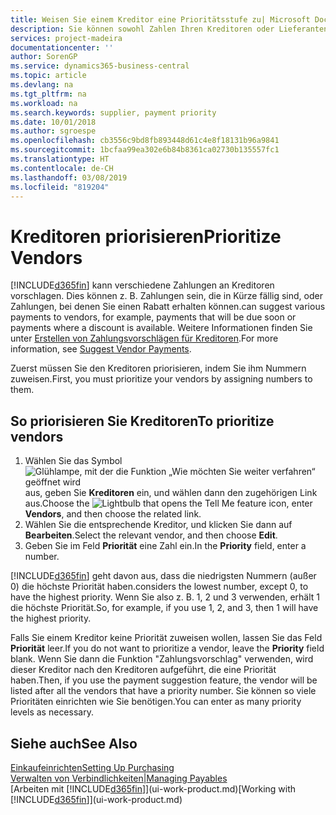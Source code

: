 ```yaml
---
title: Weisen Sie einem Kreditor eine Prioritätsstufe zu| Microsoft Docs
description: Sie können sowohl Zahlen Ihren Kreditoren oder Lieferanten zuweisen, um sie zu priorisieren und Zahlungsvorschläge in  Business Central zu erleichtern.
services: project-madeira
documentationcenter: ''
author: SorenGP
ms.service: dynamics365-business-central
ms.topic: article
ms.devlang: na
ms.tgt_pltfrm: na
ms.workload: na
ms.search.keywords: supplier, payment priority
ms.date: 10/01/2018
ms.author: sgroespe
ms.openlocfilehash: cb3556c9bd8fb893448d61c4e8f18131b96a9841
ms.sourcegitcommit: 1bcfaa99ea302e6b84b8361ca02730b135557fc1
ms.translationtype: HT
ms.contentlocale: de-CH
ms.lasthandoff: 03/08/2019
ms.locfileid: "819204"
---
```

# <a name="prioritize-vendors"></a><span data-ttu-id="ce497-103">Kreditoren priorisieren</span><span class="sxs-lookup"><span data-stu-id="ce497-103">Prioritize Vendors</span></span>
[!INCLUDE[d365fin](includes/d365fin_md.md)] <span data-ttu-id="ce497-104">kann verschiedene Zahlungen an Kreditoren vorschlagen. Dies können z. B. Zahlungen sein, die in Kürze fällig sind, oder Zahlungen, bei denen Sie einen Rabatt erhalten können.</span><span class="sxs-lookup"><span data-stu-id="ce497-104">can suggest various payments to vendors, for example, payments that will be due soon or payments where a discount is available.</span></span> <span data-ttu-id="ce497-105">Weitere Informationen finden Sie unter [Erstellen von Zahlungsvorschlägen für Kreditoren](payables-how-suggest-vendor-payments.md).</span><span class="sxs-lookup"><span data-stu-id="ce497-105">For more information, see [Suggest Vendor Payments](payables-how-suggest-vendor-payments.md).</span></span>

<span data-ttu-id="ce497-106">Zuerst müssen Sie den Kreditoren priorisieren, indem Sie ihm Nummern zuweisen.</span><span class="sxs-lookup"><span data-stu-id="ce497-106">First, you must prioritize your vendors by assigning numbers to them.</span></span>

## <a name="to-prioritize-vendors"></a><span data-ttu-id="ce497-107">So priorisieren Sie Kreditoren</span><span class="sxs-lookup"><span data-stu-id="ce497-107">To prioritize vendors</span></span>
1. <span data-ttu-id="ce497-108">Wählen Sie das Symbol ![Glühlampe, mit der die Funktion „Wie möchten Sie weiter verfahren“ geöffnet wird](media/ui-search/search_small.png "Wie möchten Sie weiter verfahren?") aus, geben Sie **Kreditoren** ein, und wählen dann den zugehörigen Link aus.</span><span class="sxs-lookup"><span data-stu-id="ce497-108">Choose the ![Lightbulb that opens the Tell Me feature](media/ui-search/search_small.png "Tell me what you want to do") icon, enter **Vendors**, and then choose the related link.</span></span>
2. <span data-ttu-id="ce497-109">Wählen Sie die entsprechende Kreditor, und klicken Sie dann auf **Bearbeiten**.</span><span class="sxs-lookup"><span data-stu-id="ce497-109">Select the relevant vendor, and then choose **Edit**.</span></span>
3. <span data-ttu-id="ce497-110">Geben Sie im Feld **Priorität** eine Zahl ein.</span><span class="sxs-lookup"><span data-stu-id="ce497-110">In the **Priority** field, enter a number.</span></span>

[!INCLUDE[d365fin](includes/d365fin_md.md)] <span data-ttu-id="ce497-111">geht davon aus, dass die niedrigsten Nummern (außer 0) die höchste Priorität haben.</span><span class="sxs-lookup"><span data-stu-id="ce497-111">considers the lowest number, except 0, to have the highest priority.</span></span> <span data-ttu-id="ce497-112">Wenn Sie also z. B. 1, 2 und 3 verwenden, erhält 1 die höchste Priorität.</span><span class="sxs-lookup"><span data-stu-id="ce497-112">So, for example, if you use 1, 2, and 3, then 1 will have the highest priority.</span></span>

<span data-ttu-id="ce497-113">Falls Sie einem Kreditor keine Priorität zuweisen wollen, lassen Sie das Feld **Priorität** leer.</span><span class="sxs-lookup"><span data-stu-id="ce497-113">If you do not want to prioritize a vendor, leave the **Priority** field blank.</span></span> <span data-ttu-id="ce497-114">Wenn Sie dann die Funktion "Zahlungsvorschlag" verwenden, wird dieser Kreditor nach den Kreditoren aufgeführt, die eine Priorität haben.</span><span class="sxs-lookup"><span data-stu-id="ce497-114">Then, if you use the payment suggestion feature, the vendor will be listed after all the vendors that have a priority number.</span></span> <span data-ttu-id="ce497-115">Sie können so viele Prioritäten einrichten wie Sie benötigen.</span><span class="sxs-lookup"><span data-stu-id="ce497-115">You can enter as many priority levels as necessary.</span></span>

## <a name="see-also"></a><span data-ttu-id="ce497-116">Siehe auch</span><span class="sxs-lookup"><span data-stu-id="ce497-116">See Also</span></span>
[<span data-ttu-id="ce497-117">Einkaufeinrichten</span><span class="sxs-lookup"><span data-stu-id="ce497-117">Setting Up Purchasing</span></span>](purchasing-setup-purchasing.md)  
[<span data-ttu-id="ce497-118">Verwalten von Verbindlichkeiten|</span><span class="sxs-lookup"><span data-stu-id="ce497-118">Managing Payables</span></span>](payables-manage-payables.md)  
<span data-ttu-id="ce497-119">[Arbeiten mit [!INCLUDE[d365fin](includes/d365fin_md.md)]](ui-work-product.md)</span><span class="sxs-lookup"><span data-stu-id="ce497-119">[Working with [!INCLUDE[d365fin](includes/d365fin_md.md)]](ui-work-product.md)</span></span>
